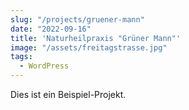 ```yaml
---
slug: "/projects/gruener-mann"
date: "2022-09-16"
title: 'Naturheilpraxis "Grüner Mann"'
image: "/assets/freitagstrasse.jpg"
tags:
  - WordPress
---
```


Dies ist ein Beispiel-Projekt.

